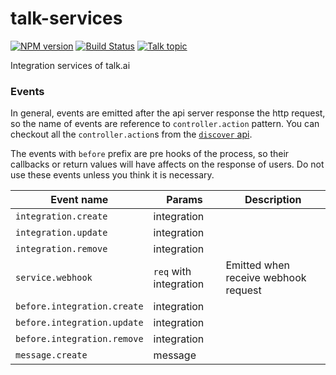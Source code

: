 talk-services
===

[![NPM version][npm-image]][npm-url]
[![Build Status][travis-image]][travis-url]
[![Talk topic][talk-image]][talk-url]

Integration services of talk.ai

### Events

In general, events are emitted after the api server response the http request, so the name of events are reference to `controller.action` pattern. You can checkout all the `controller.action`s from the [`discover` api](https://talk.ai/v1/discover).

The events with `before` prefix are pre hooks of the process, so their callbacks or return values will have affects on the response of users. Do not use these events unless you think it is necessary.

| Event name                   | Params                       | Description                          |
|------------------------------|------------------------------|--------------------------------------|
| `integration.create`         | integration                  |                                      |
| `integration.update`         | integration                  |                                      |
| `integration.remove`         | integration                  |                                      |
| `service.webhook`            | `req` with integration       | Emitted when receive webhook request |
| `before.integration.create`  | integration                  |                                      |
| `before.integration.update`  | integration                  |                                      |
| `before.integration.remove`  | integration                  |                                      |
| `message.create`             | message                      |                                      |

[npm-url]: https://npmjs.org/package/talk-services
[npm-image]: http://img.shields.io/npm/v/talk-services.svg

[travis-url]: https://travis-ci.org/teambition/talk-services
[travis-image]: http://img.shields.io/travis/teambition/talk-services.svg

[talk-url]: https://guest.talk.ai/rooms/4f5dc4b04w
[talk-image]: https://img.shields.io/talk/t/4f5dc4b04w.svg
